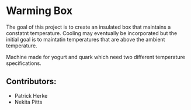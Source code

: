 # Warming Box

The goal of this project is to create an insulated box that maintains a constatnt temperature.
Cooling may eventually be incorporated but the initial goal is to maintatin temperatures that are above the ambient temperature.

Machine made for yogurt and quark which need two different temperature specifications. 


## Contributors:
* Patrick Herke
* Nekita Pitts
